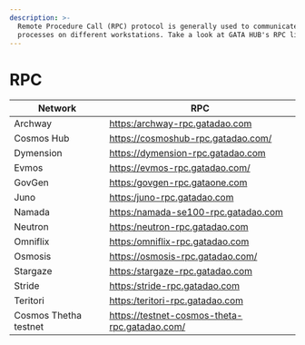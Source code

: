 ```yaml
---
description: >-
  Remote Procedure Call (RPC) protocol is generally used to communicate between
  processes on different workstations. Take a look at GATA HUB's RPC list:
---
```


# RPC

<table><thead><tr><th width="170">Network</th><th width="365">RPC</th></tr></thead><tbody><tr><td>Archway </td><td><a href="https://https/archway-rpc.gatadao.com">https:/archway-rpc.gatadao.com</a></td></tr><tr><td>Cosmos Hub</td><td><a href="https://cosmoshub-rpc.gatadao.com/">https://cosmoshub-rpc.gatadao.com/</a></td></tr><tr><td>Dymension</td><td><a href="https://dymension-rpc.gatadao.com">https://dymension-rpc.gatadao.com</a></td></tr><tr><td>Evmos</td><td><a href="https://evmos-rpc.gatadao.com/https://cosmoshub-rpc.gatadao.com/https://osmosis-rpc.gatadao.com/https://neutron-rpc.gatadao.com/https://stride-rpc.gatadao.com/https://stargaze-rpc.gatadao.com/https://juno-rpc.gatadao.com/https://omniflix-rpc.gatadao.com/https://teritori-rpc.gatadao.com/https://archway-rpc.gatadao.com/https://namada-se100-rpc.gatadao.com/https://govgen-rpc.gataone.com/">https://evmos-rpc.gatadao.com/</a></td></tr><tr><td>GovGen </td><td><a href="https://https/govgen-rpc.gataone.com">https:/govgen-rpc.gataone.com</a></td></tr><tr><td>Juno</td><td><a href="https://https/juno-rpc.gatadao.com">https:/juno-rpc.gatadao.com</a></td></tr><tr><td>Namada </td><td><a href="https://https/namada-se100-rpc.gatadao.com">https:/namada-se100-rpc.gatadao.com</a></td></tr><tr><td>Neutron</td><td><a href="https://https/neutron-rpc.gatadao.com">https:/neutron-rpc.gatadao.com</a></td></tr><tr><td>Omniflix</td><td><a href="https://https/omniflix-rpc.gatadao.com">https:/omniflix-rpc.gatadao.com</a></td></tr><tr><td>Osmosis</td><td><a href="https://https/osmosis-rpc.gatadao.com">https://osmosis-rpc.gatadao.com/</a></td></tr><tr><td>Stargaze</td><td><a href="https://https/stargaze-rpc.gatadao.com">https:/stargaze-rpc.gatadao.com</a></td></tr><tr><td>Stride</td><td><a href="https://https/stride-rpc.gatadao.com">https:/stride-rpc.gatadao.com</a></td></tr><tr><td>Teritori</td><td><a href="https://https/teritori-rpc.gatadao.com">https:/teritori-rpc.gatadao.com</a></td></tr><tr><td>Cosmos Thetha testnet</td><td><a href="https://testnet-cosmos-theta-rpc.gatadao.com/">https://testnet-cosmos-theta-rpc.gatadao.com/</a></td></tr></tbody></table>
